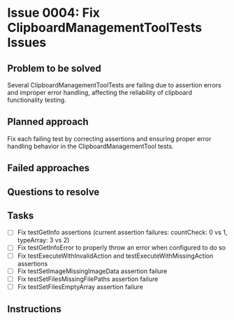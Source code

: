 # Issue 0004: Fix ClipboardManagementToolTests Issues

## Problem to be solved
Several ClipboardManagementToolTests are failing due to assertion errors and improper error handling, affecting the reliability of clipboard functionality testing.

## Planned approach
Fix each failing test by correcting assertions and ensuring proper error handling behavior in the ClipboardManagementTool tests.

## Failed approaches


## Questions to resolve


## Tasks
- [ ] Fix testGetInfo assertions (current assertion failures: countCheck: 0 vs 1, typeArray: 3 vs 2)
- [ ] Fix testGetInfoError to properly throw an error when configured to do so
- [ ] Fix testExecuteWithInvalidAction and testExecuteWithMissingAction assertions
- [ ] Fix testSetImageMissingImageData assertion failure
- [ ] Fix testSetFilesMissingFilePaths assertion failure
- [ ] Fix testSetFilesEmptyArray assertion failure

## Instructions


